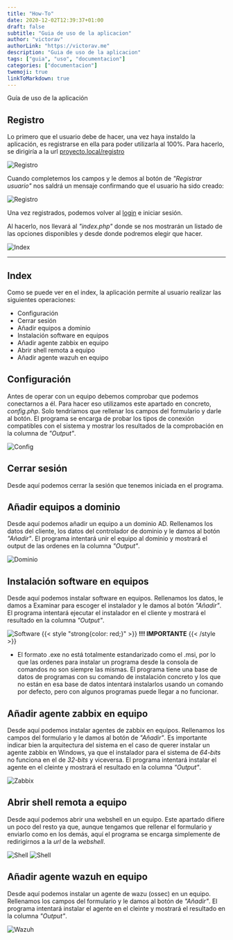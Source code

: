```yaml
---
title: "How-To"
date: 2020-12-02T12:39:37+01:00
draft: false
subtitle: "Guia de uso de la aplicacion"
author: "victorav"
authorLink: "https://victorav.me"
description: "Guia de uso de la aplicacion"
tags: ["guia", "uso", "documentacion"]
categories: ["documentacion"]
twemoji: true
linkToMarkdown: true
---
```


Guía de uso de la aplicación
<!--more-->

## Registro

Lo primero que el usuario debe de hacer, una vez haya instaldo la aplicación, es registrarse en ella para poder utilizarla al 100%.
Para hacerlo, se dirigiría a la url [proyecto.local/registro](http://proyecto.local/registro.php)

![Registro](/images/uso/registro.png)

Cuando completemos los campos y le demos al botón de _"Registrar usuario"_ nos saldrá un mensaje confirmando que el usuario ha sido creado:

![Registro](/images/uso/registrado.png)

Una vez registrados, podemos volver al [login](http://proyecto.local/login.php) e iniciar sesión.

Al hacerlo, nos llevará al _"index.php"_ donde se nos mostrarán un listado de las opciones disponibles y desde donde podremos elegir que hacer.

![Index](/images/uso/index.png)
___

## Index

Como se puede ver en el index, la aplicación permite al usuario realizar las siguientes operaciones:
- Configuración
- Cerrar sesión
- Añadir equipos a dominio
- Instalación software en equipos
- Añadir agente zabbix en equipo
- Abrir shell remota a equipo
- Añadir agente wazuh en equipo

## Configuración

Antes de operar con un equipo debemos comprobar que podemos conectarnos a él. Para hacer eso utilizamos este apartado en concreto, _config.php_.
Solo tendríamos que rellenar los campos del formulario y darle al botón. El programa se encarga de probar los tipos de conexión compatibles con el sistema y mostrar los resultados de la comprobación en la columna de _"Output"_.

![Config](/images/uso/config.png)

## Cerrar sesión

Desde aquí podemos cerrar la sesión que tenemos iniciada en el programa.

## Añadir equipos a dominio

Desde aquí podemos añadir un equipo a un dominio AD.
Rellenamos los datos del cliente, los datos del controlador de dominio y le damos al botón _"Añadir"_. El programa intentará unir el equipo al dominio y mostrará el output de las ordenes en la columna _"Output"_.

![Dominio](/images/uso/dominio.png)

## Instalación software en equipos

Desde aquí podemos instalar software en equipos.
Rellenamos los datos, le damos a Examinar para escoger el instalador y le damos al botón _"Añadir"_. El programa intentará ejecutar el instalador en el cliente y mostrará el resultado en la columna _"Output"_.

![Software](/images/uso/soft.png)
{{< style "strong{color: red;}" >}}
**!!! IMPORTANTE** 
{{< /style >}}
- El formato .exe no está totalmente estandarizado como el .msi, por lo que las ordenes para instalar un programa desde la consola de comandos no son siempre las mismas. El programa tiene una base de datos de programas con su comando de instalación concreto y los que no están en esa base de datos intentará instalarlos usando un comando por defecto, pero con algunos programas puede llegar a no funcionar.

##  Añadir agente zabbix en equipo

Desde aquí podemos instalar agentes de zabbix en equipos.
Rellenamos los campos del formulario y le damos al botón de _"Añadir"_. Es importante indicar bien la arquitectura del sistema en el caso de querer instalar un agente zabbix en Windows, ya que el instalador para el sistema de _64-bits_ no funciona en el de _32-bits_ y viceversa. El programa intentará instalar el agente en el cleinte y mostrará el resultado en la columna _"Output"_.

![Zabbix](/images/uso/zabbix.png)

## Abrir shell remota a equipo

Desde aquí podemos abrir una webshell en un equipo.
Este apartado difiere un poco del resto ya que, aunque tengamos que rellenar el formulario y enviarlo como en los demás, aquí el programa se encarga simplemente de redirigirnos a la _url_ de la _webshell_.

![Shell](/images/uso/shell.png)
![Shell](/images/uso/rshell.png)

## Añadir agente wazuh en equipo

Desde aquí podemos instalar un agente de wazu (ossec) en un equipo.
Rellenamos los campos del formulario y le damos al botón de _"Añadir"_. El programa intentará instalar el agente en el cleinte y mostrará el resultado en la columna _"Output"_.

![Wazuh](/images/uso/wazuh.png)
